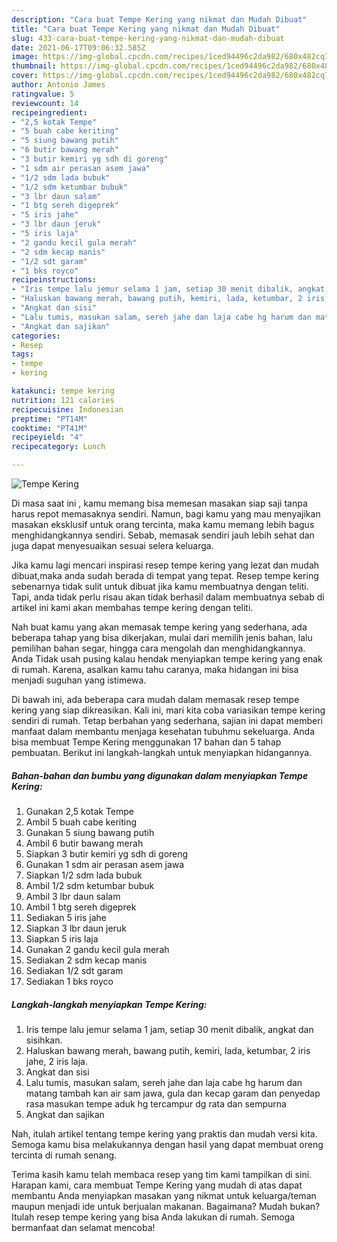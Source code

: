 ```yaml
---
description: "Cara buat Tempe Kering yang nikmat dan Mudah Dibuat"
title: "Cara buat Tempe Kering yang nikmat dan Mudah Dibuat"
slug: 433-cara-buat-tempe-kering-yang-nikmat-dan-mudah-dibuat
date: 2021-06-17T09:06:32.585Z
image: https://img-global.cpcdn.com/recipes/1ced94496c2da982/680x482cq70/tempe-kering-foto-resep-utama.jpg
thumbnail: https://img-global.cpcdn.com/recipes/1ced94496c2da982/680x482cq70/tempe-kering-foto-resep-utama.jpg
cover: https://img-global.cpcdn.com/recipes/1ced94496c2da982/680x482cq70/tempe-kering-foto-resep-utama.jpg
author: Antonio James
ratingvalue: 5
reviewcount: 14
recipeingredient:
- "2,5 kotak Tempe"
- "5 buah cabe keriting"
- "5 siung bawang putih"
- "6 butir bawang merah"
- "3 butir kemiri yg sdh di goreng"
- "1 sdm air perasan asem jawa"
- "1/2 sdm lada bubuk"
- "1/2 sdm ketumbar bubuk"
- "3 lbr daun salam"
- "1 btg sereh digeprek"
- "5 iris jahe"
- "3 lbr daun jeruk"
- "5 iris laja"
- "2 gandu kecil gula merah"
- "2 sdm kecap manis"
- "1/2 sdt garam"
- "1 bks royco"
recipeinstructions:
- "Iris tempe lalu jemur selama 1 jam, setiap 30 menit dibalik, angkat dan sisihkan."
- "Haluskan bawang merah, bawang putih, kemiri, lada, ketumbar, 2 iris jahe, 2 iris laja."
- "Angkat dan sisi"
- "Lalu tumis, masukan salam, sereh jahe dan laja cabe hg harum dan matang tambah kan air sam jawa, gula dan kecap garam dan penyedap rasa masukan tempe aduk hg tercampur dg rata dan sempurna"
- "Angkat dan sajikan"
categories:
- Resep
tags:
- tempe
- kering

katakunci: tempe kering 
nutrition: 121 calories
recipecuisine: Indonesian
preptime: "PT14M"
cooktime: "PT41M"
recipeyield: "4"
recipecategory: Lunch

---
```



![Tempe Kering](https://img-global.cpcdn.com/recipes/1ced94496c2da982/680x482cq70/tempe-kering-foto-resep-utama.jpg)

Di masa  saat ini , kamu memang bisa memesan masakan siap saji tanpa harus repot memasaknya sendiri. Namun, bagi kamu yang mau menyajikan masakan eksklusif untuk orang tercinta, maka kamu memang lebih bagus menghidangkannya sendiri. Sebab, memasak sendiri jauh lebih sehat dan juga dapat menyesuaikan sesuai selera keluarga.

Jika kamu lagi mencari inspirasi resep tempe kering yang lezat dan mudah dibuat,maka anda sudah berada di tempat yang tepat. Resep tempe kering  sebenarnya tidak sulit untuk dibuat jika kamu membuatnya dengan teliti. Tapi, anda tidak perlu risau akan tidak berhasil dalam membuatnya 
sebab di artikel ini kami akan membahas tempe kering dengan teliti.  



Nah buat kamu yang akan memasak tempe kering yang sederhana, ada beberapa tahap yang bisa dikerjakan, mulai dari memilih jenis bahan, lalu pemilihan bahan segar, hingga cara mengolah dan menghidangkannya. Anda Tidak usah pusing kalau hendak menyiapkan tempe kering yang enak di rumah. Karena, asalkan kamu  tahu caranya, maka hidangan ini bisa menjadi suguhan yang istimewa.

Di bawah ini, ada beberapa cara mudah dalam memasak resep tempe kering yang siap dikreasikan. Kali ini, mari kita coba variasikan tempe kering sendiri di rumah. Tetap berbahan yang sederhana, sajian ini dapat memberi manfaat dalam membantu menjaga kesehatan tubuhmu sekeluarga. Anda bisa membuat Tempe Kering menggunakan 17 bahan dan 5 tahap pembuatan. Berikut ini langkah-langkah untuk menyiapkan hidangannya.

<!--inarticleads1-->

##### Bahan-bahan dan bumbu yang digunakan dalam menyiapkan Tempe Kering:

1. Gunakan 2,5 kotak Tempe
1. Ambil 5 buah cabe keriting
1. Gunakan 5 siung bawang putih
1. Ambil 6 butir bawang merah
1. Siapkan 3 butir kemiri yg sdh di goreng
1. Gunakan 1 sdm air perasan asem jawa
1. Siapkan 1/2 sdm lada bubuk
1. Ambil 1/2 sdm ketumbar bubuk
1. Ambil 3 lbr daun salam
1. Ambil 1 btg sereh digeprek
1. Sediakan 5 iris jahe
1. Siapkan 3 lbr daun jeruk
1. Siapkan 5 iris laja
1. Gunakan 2 gandu kecil gula merah
1. Sediakan 2 sdm kecap manis
1. Sediakan 1/2 sdt garam
1. Sediakan 1 bks royco




<!--inarticleads2-->

##### Langkah-langkah menyiapkan Tempe Kering:

1. Iris tempe lalu jemur selama 1 jam, setiap 30 menit dibalik, angkat dan sisihkan.
1. Haluskan bawang merah, bawang putih, kemiri, lada, ketumbar, 2 iris jahe, 2 iris laja.
1. Angkat dan sisi
1. Lalu tumis, masukan salam, sereh jahe dan laja cabe hg harum dan matang tambah kan air sam jawa, gula dan kecap garam dan penyedap rasa masukan tempe aduk hg tercampur dg rata dan sempurna
1. Angkat dan sajikan




Nah, itulah artikel tentang  tempe kering  yang praktis dan mudah versi kita. Semoga kamu bisa melakukannya dengan hasil yang dapat membuat oreng tercinta di rumah senang. 

Terima kasih kamu telah membaca resep yang tim kami tampilkan di sini. Harapan kami, cara membuat  Tempe Kering yang mudah di atas dapat membantu Anda menyiapkan masakan yang nikmat untuk keluarga/teman maupun menjadi ide untuk berjualan makanan. Bagaimana? Mudah bukan? Itulah resep tempe kering yang bisa Anda lakukan di rumah. Semoga bermanfaat dan selamat mencoba!

